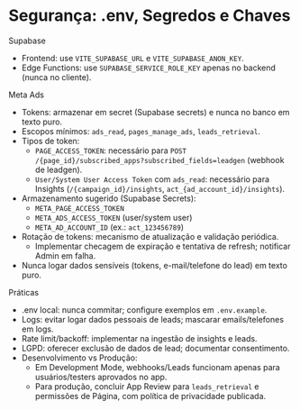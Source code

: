 # Segurança: .env, Segredos e Chaves

Supabase
- Frontend: use `VITE_SUPABASE_URL` e `VITE_SUPABASE_ANON_KEY`.
- Edge Functions: use `SUPABASE_SERVICE_ROLE_KEY` apenas no backend (nunca no cliente).

Meta Ads
- Tokens: armazenar em secret (Supabase secrets) e nunca no banco em texto puro.
 - Escopos mínimos: `ads_read`, `pages_manage_ads`, `leads_retrieval`.
 - Tipos de token:
   - `PAGE_ACCESS_TOKEN`: necessário para `POST /{page_id}/subscribed_apps?subscribed_fields=leadgen` (webhook de leadgen).
   - `User/System User Access Token` com `ads_read`: necessário para Insights (`/{campaign_id}/insights`, `act_{ad_account_id}/insights`).
 - Armazenamento sugerido (Supabase Secrets):
   - `META_PAGE_ACCESS_TOKEN`
   - `META_ADS_ACCESS_TOKEN` (user/system user)
   - `META_AD_ACCOUNT_ID` (ex.: `act_123456789`)
 - Rotação de tokens: mecanismo de atualização e validação periódica.
   - Implementar checagem de expiração e tentativa de refresh; notificar Admin em falha.
 - Nunca logar dados sensíveis (tokens, e-mail/telefone do lead) em texto puro.

Práticas
- .env local: nunca commitar; configure exemplos em `.env.example`.
- Logs: evitar logar dados pessoais de leads; mascarar emails/telefones em logs.
- Rate limit/backoff: implementar na ingestão de insights e leads.
- LGPD: oferecer exclusão de dados de lead; documentar consentimento.
 - Desenvolvimento vs Produção:
   - Em Development Mode, webhooks/Leads funcionam apenas para usuários/testers aprovados no app.
   - Para produção, concluir App Review para `leads_retrieval` e permissões de Página, com política de privacidade publicada.
